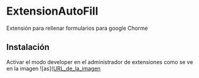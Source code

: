 # ExtensionAutoFill
Extensión para rellenar formularios para google Chorme

## Instalación

Activar el modo developer en el administrador de extensiones como se ve en la imagen
![as]([URL_de_la_imagen](https://github.com/ltherreraro/ExtensionAutoFill/blob/main/Doc/Images/instalation1.jpg)



